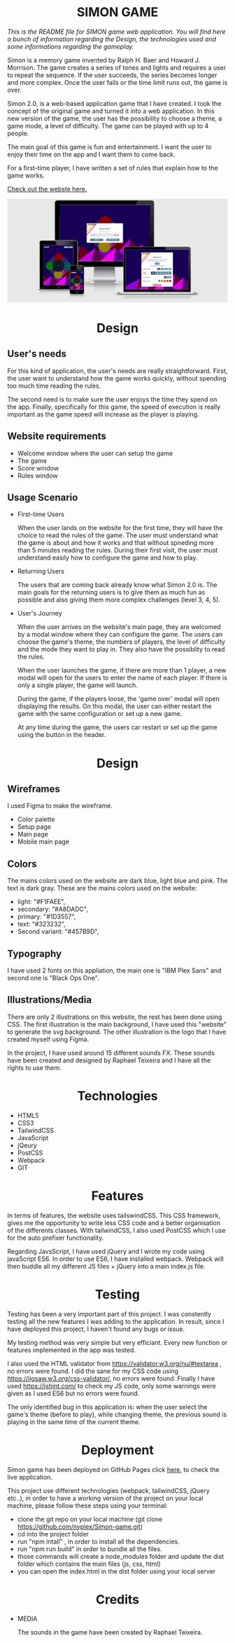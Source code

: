 
<h1 align="center">SIMON GAME</h1>

*This is the README file for SIMON game web application. You will find here a bunch of information regarding the Design, the technologies used and some informations regarding the gameplay.*

Simon is a memory game invented by Ralph H. Baer and Howard J. Morrison. The game creates a series of tones and lights and requires a user to repeat the sequence. If the user succeeds, the series becomes longer and more complex. Once the user fails or the time limit runs out, the game is over. 

Simon 2.0, is a web-based application game that I have created. I took the concept of the original game and turned it into a web application. In this new version of the game, the user has the possibility to choose a theme, a game mode, a level of difficulty. The game can be played with up to 4 people. 

The main goal of this game is fun and entertainment. I want the user to enjoy their time on the app and I want them to come back.

For a first-time player, I have written a set of rules that explain how to the game works.


[Check out the webste here.](https://travelling-potatoes.fr/dist)

![alt text](responsiveSimon.png)


<h1 align="center">Design</h1>


## User's needs

For this kind of application, the user's needs are really straightforward. First, the user want to understand how the game works quickly, without spending too much time reading the rules. 

The second need is to make sure the user enjoys the time they spend on the app. Finally, specifically for this game, the speed of execution is really important as the game speed will increase as the player is playing. 
        

## Website requirements
        
- Welcome window where the user can setup the game
- The game
- Score window
- Rules window



## Usage Scenario
        
- First-time Users

    When the user lands on the website for the first time, they will have the choice to read the rules of the game. The user must understand what the game is about and how it works and that without spneding more than 5 minutes reading the rules. During their first visit, the user must understand easily how to configure the game and how to play. 

- Returning Users
  
    The users that are coming back already know what Simon 2.0 is. The main goals for the returning users is to give them as much fun as possible and also giving them more complex challenges (level 3, 4, 5).

- User's Journey

    When the user arrives on the website's main page, they are welcomed by a modal window where they can configure the game. The users can choose the game's theme, the numbers of players, the level of difficulty and the mode they want to play in. They also have the possiblity to read the rules. 

    When the user launches the game, if there are more than 1 player, a new modal will open for the users to enter the name of each player. If there is only a single player, the game will launch. 

    During the game, if the players loose, the 'game over' modal will open displaying the results. On this modal, the user can either restart the game with the same configuration or set up a new game.

    At any time during the game, the users car restart or set up the game using the button in the header. 

<h1 align="center">Design</h1>

## Wireframes

I used Figma to make the wireframe. 
  - Color palette
  - Setup page
  - Main page
  - Mobile main page

## Colors

The mains colors used on the website are dark blue, light blue and pink. The text is dark gray. 
These are the mains colors used on the website:

  - light: "#F1FAEE",
  - secondary: "#A8DADC",
  - primary: "#1D3557",
  - text: "#323232",
  - Second variant: "#457B9D",

## Typography

I have used 2 fonts on this appliation, the main one is "IBM Plex Sans" and second one is "Black Ops One".

## Illustrations/Media

There are only 2 illustrations on this website, the rest has been done using CSS. 
The first illustration is the main background, I have used this "website" to generate the svg background. The other illustration is the logo that I have created myself using Figma. 

In the project, I have used around 15 different sounds FX. These sounds have been created and designed by Raphael Teixeira and I have all the rights to use them.

<h1 align="center">Technologies</h1>

- HTML5
- CSS3
- TailwindCSS
- JavaScript
- jQeury
- PostCSS
- Webpack
- GIT


<h1 align="center">Features</h1>

In terms of features, the website uses tailswindCSS. This CSS framework, gives me the opportunity to write less CSS code and a better organisation of the differents classes. With tailwindCSS, I also used PostCSS which I use for the auto prefixer functionality. 

Regarding JavsScript, I have used jQuery and I wrote my code using javaScript ES6. In order to use ES6, I have installed webpack. 
Webpack will then buddle all my different JS files + jQuery into a main index.js file.


<h1 align="center">Testing</h1>

Testing has been a very important part of this project. I was constently testing all the new features I was adding to the application. In result, since I have deployed this project, I haven't found any bugs or issue. 

My testing method was very simple but very efficiant. Every new function or features implemented in the app was tested. 

I also used the HTML validator from https://validator.w3.org/nu/#textarea , no errors were found. 
I did the sane for my CSS code using https://jigsaw.w3.org/css-validator/, no errors were found. 
Finally I have used https://jshint.com/ to check my JS code, only some warnings were given as I used ES6 but no errors were found.


The only identified bug in this application is: 
  when the user select the game's theme (before to play), while changing theme, the previous sound is playing in the same time of the current theme. 
 

<h1 align="center">Deployment</h1>

Simon game has been deployed on GitHub Pages click [here.](https://travelling-potatoes.fr/dist) to check the live application.

This project use different technologies (webpack, tailwindCSS, jQuery etc..), in order to have a working version of the project on your local machine, please follow these steps using your terminal:

- clone the git repo on your local machine (git clone https://github.com/nyplex/Simon-game.git)
- cd into the project folder
- run "npm intall" , in order to install all the dependencies. 
- run "npm run build" in order to bundle all the files.
- those commands will create a node_modules folder and update the dist folder which contains the main files (js, css, html)
- you can open the index.html in the dist folder using your local server 


<h1 align="center">Credits</h1>


- MEDIA

    The sounds in the game have been created by Raphael Teixeira.

  
    
